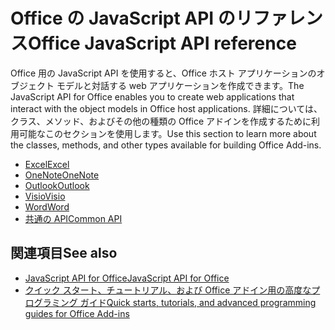 # <a name="office-javascript-api-reference"></a><span data-ttu-id="dcaf9-101">Office の JavaScript API のリファレンス</span><span class="sxs-lookup"><span data-stu-id="dcaf9-101">Office JavaScript API reference</span></span>

<span data-ttu-id="dcaf9-102">Office 用の JavaScript API を使用すると、Office ホスト アプリケーションのオブジェクト モデルと対話する web アプリケーションを作成できます。</span><span class="sxs-lookup"><span data-stu-id="dcaf9-102">The JavaScript API for Office enables you to create web applications that interact with the object models in Office host applications.</span></span> <span data-ttu-id="dcaf9-103">詳細については、クラス、メソッド、およびその他の種類の Office アドインを作成するために利用可能なこのセクションを使用します。</span><span class="sxs-lookup"><span data-stu-id="dcaf9-103">Use this section to learn more about the classes, methods, and other types available for building Office Add-ins.</span></span>

- [<span data-ttu-id="dcaf9-104">Excel</span><span class="sxs-lookup"><span data-stu-id="dcaf9-104">Excel</span></span>](https://docs.microsoft.com/javascript/api/excel?view=office-js)
- [<span data-ttu-id="dcaf9-105">OneNote</span><span class="sxs-lookup"><span data-stu-id="dcaf9-105">OneNote</span></span>](https://docs.microsoft.com/javascript/api/onenote?view=office-js)
- [<span data-ttu-id="dcaf9-106">Outlook</span><span class="sxs-lookup"><span data-stu-id="dcaf9-106">Outlook</span></span>](https://docs.microsoft.com/javascript/api/outlook?view=office-js)
- [<span data-ttu-id="dcaf9-107">Visio</span><span class="sxs-lookup"><span data-stu-id="dcaf9-107">Visio</span></span>](https://docs.microsoft.com/javascript/api/visio?view=office-js)
- [<span data-ttu-id="dcaf9-108">Word</span><span class="sxs-lookup"><span data-stu-id="dcaf9-108">Word</span></span>](https://docs.microsoft.com/javascript/api/word?view=office-js)
- [<span data-ttu-id="dcaf9-109">共通の API</span><span class="sxs-lookup"><span data-stu-id="dcaf9-109">Common API</span></span>](https://docs.microsoft.com/javascript/api/office?view=office-js)

## <a name="see-also"></a><span data-ttu-id="dcaf9-110">関連項目</span><span class="sxs-lookup"><span data-stu-id="dcaf9-110">See also</span></span>

- [<span data-ttu-id="dcaf9-111">JavaScript API for Office</span><span class="sxs-lookup"><span data-stu-id="dcaf9-111">JavaScript API for Office</span></span>](https://docs.microsoft.com/office/dev/add-ins/reference/javascript-api-for-office?view=office-js)
- [<span data-ttu-id="dcaf9-112">クイック スタート、チュートリアル、および Office アドイン用の高度なプログラミング ガイド</span><span class="sxs-lookup"><span data-stu-id="dcaf9-112">Quick starts, tutorials, and advanced programming guides for Office Add-ins</span></span>](https://docs.microsoft.com/office/dev/add-ins/overview/office-add-ins?view=office-js)

